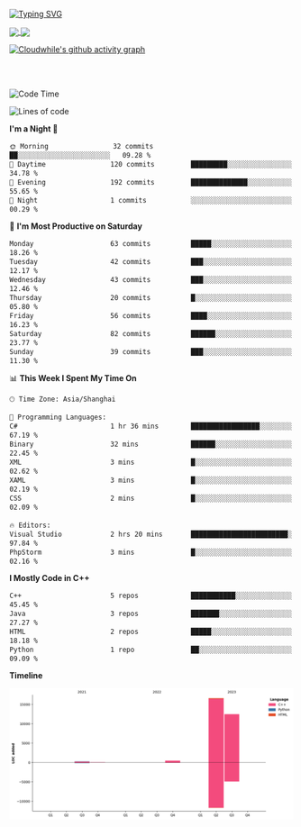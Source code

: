 [![Typing SVG](https://readme-typing-svg.demolab.com?font=Fira+Code&weight=600&size=22&duration=4500&pause=1000&color=D50E5C&center=true&vCenter=true&width=435&lines=Welcome+to+my+profile!;Here+are+nothing.;There+will+be+something+soon%EF%BC%81%EF%BC%81%EF%BC%81)](#)

<a href="https://github.com/cloudwhile">
  <img height=200 align="center" src="https://github-readme-stats.vercel.app/api?username=cloudwhile" />
</a>
<a href="https://github.com/cloudwhile">
  <img height=200 align="center" src="https://github-readme-stats.vercel.app/api/top-langs?username=cloudwhile&layout=compact&langs_count=8&card_width=320" />
</a>
<!--[![Top Langs](https://github-readme-stats.vercel.app/api/top-langs/?username=cloudwhile&layout=compact)](#)-->

[![Cloudwhile's github activity graph](https://github-readme-activity-graph.vercel.app/graph?username=cloudwhile&theme=default)](https://github.com/cloudwhile)

<!--[![Star History Chart](https://api.star-history.com/svg?repos=cloudwhile/tpcl&type=Timeline)](https://github.com/cloudwhile/tpcl)-->

<br/><br/>

<!--START_SECTION:waka-->
![Code Time](http://img.shields.io/badge/Code%20Time-16%20hrs%2045%20mins-blue)

![Lines of code](https://img.shields.io/badge/From%20Hello%20World%20I%27ve%20Written-29.9%20thousand%20lines%20of%20code-blue)

**I'm a Night 🦉** 

```text
🌞 Morning                32 commits          ██░░░░░░░░░░░░░░░░░░░░░░░   09.28 % 
🌆 Daytime                120 commits         █████████░░░░░░░░░░░░░░░░   34.78 % 
🌃 Evening                192 commits         ██████████████░░░░░░░░░░░   55.65 % 
🌙 Night                  1 commits           ░░░░░░░░░░░░░░░░░░░░░░░░░   00.29 % 
```
📅 **I'm Most Productive on Saturday** 

```text
Monday                   63 commits          █████░░░░░░░░░░░░░░░░░░░░   18.26 % 
Tuesday                  42 commits          ███░░░░░░░░░░░░░░░░░░░░░░   12.17 % 
Wednesday                43 commits          ███░░░░░░░░░░░░░░░░░░░░░░   12.46 % 
Thursday                 20 commits          █░░░░░░░░░░░░░░░░░░░░░░░░   05.80 % 
Friday                   56 commits          ████░░░░░░░░░░░░░░░░░░░░░   16.23 % 
Saturday                 82 commits          ██████░░░░░░░░░░░░░░░░░░░   23.77 % 
Sunday                   39 commits          ███░░░░░░░░░░░░░░░░░░░░░░   11.30 % 
```


📊 **This Week I Spent My Time On** 

```text
🕑︎ Time Zone: Asia/Shanghai

💬 Programming Languages: 
C#                       1 hr 36 mins        █████████████████░░░░░░░░   67.19 % 
Binary                   32 mins             ██████░░░░░░░░░░░░░░░░░░░   22.45 % 
XML                      3 mins              █░░░░░░░░░░░░░░░░░░░░░░░░   02.62 % 
XAML                     3 mins              █░░░░░░░░░░░░░░░░░░░░░░░░   02.19 % 
CSS                      2 mins              █░░░░░░░░░░░░░░░░░░░░░░░░   02.09 % 

🔥 Editors: 
Visual Studio            2 hrs 20 mins       ████████████████████████░   97.84 % 
PhpStorm                 3 mins              █░░░░░░░░░░░░░░░░░░░░░░░░   02.16 % 
```

**I Mostly Code in C++** 

```text
C++                      5 repos             ███████████░░░░░░░░░░░░░░   45.45 % 
Java                     3 repos             ███████░░░░░░░░░░░░░░░░░░   27.27 % 
HTML                     2 repos             █████░░░░░░░░░░░░░░░░░░░░   18.18 % 
Python                   1 repo              ██░░░░░░░░░░░░░░░░░░░░░░░   09.09 % 
```



**Timeline**

![Lines of Code chart](https://raw.githubusercontent.com/Cloudwhile/Cloudwhile/main/assets/bar_graph.png)


<!--END_SECTION:waka-->

